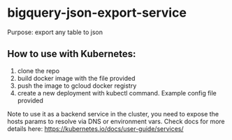 # bigquery-json-export-service

Purpose: export any table to json

## How to use with Kubernetes:
1. clone the repo
2. build docker image with the file provided
3. push the image to gcloud docker registry
4. create a new deployment with kubectl command. Example config file provided

Note to use it as a backend service in the cluster, you need to expose the hosts params to resolve via DNS or environment vars. Check docs for more details here:  https://kubernetes.io/docs/user-guide/services/
